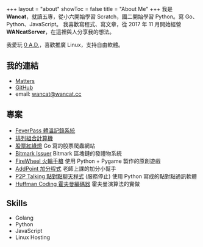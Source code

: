 +++
layout = "about"
showToc = false
title = "About Me"
+++
我是 **Wancat**，就讀五專，從小六開始學習 Scratch，國二開始學習 Python。寫 Go、Python、JavaScript。
我喜歡寫程式、寫文章，從 2017 年 11 月開始經營 **WANcatServer**，在這裡與人分享我的想法。

我愛玩 [0 A.D.](https://play0ad.com)，喜歡推廣 Linux，支持自由軟體。

## 我的連結
* [Matters](https://matters.news/@wancat/)
* [GitHub](https://github.com/lancatlin)
* email: wancat@wancat.cc

## 專案
* [FeverPass 體溫記錄系統](https://github.com/Linchpins-team/fever-pass)
* [排列組合計算機](https://github.com/lancatlin/combine_generator)
* [股票紅綠燈](https://github.com/lancatlin/go-stocks) Go 寫的股票爬蟲網站
* [Bitmark Issuer](https://github.com/lancatlin/bitmark-issuer) Bitmark 區塊鏈的發禮物系統
* [FireWheel 火輪手槍](https://github.com/lancatlin/FireWheel) 使用 Python + Pygame 製作的原創遊戲
* [AddPoint 加分程式](https://github.com/lancatlin/AddPoint) 老師上課的加分小幫手
* [P2P Talking 點對點聊天程式](https://github.com/lancatlin/p2p-) (服務停止) 使用 Python 寫成的點對點通訊軟體
* [Huffman Coding 霍夫曼編碼器](github.com/lancatlin/huffman) 霍夫曼演算法的實做

## Skills
* Golang
* Python
* JavaScript
* Linux Hosting
